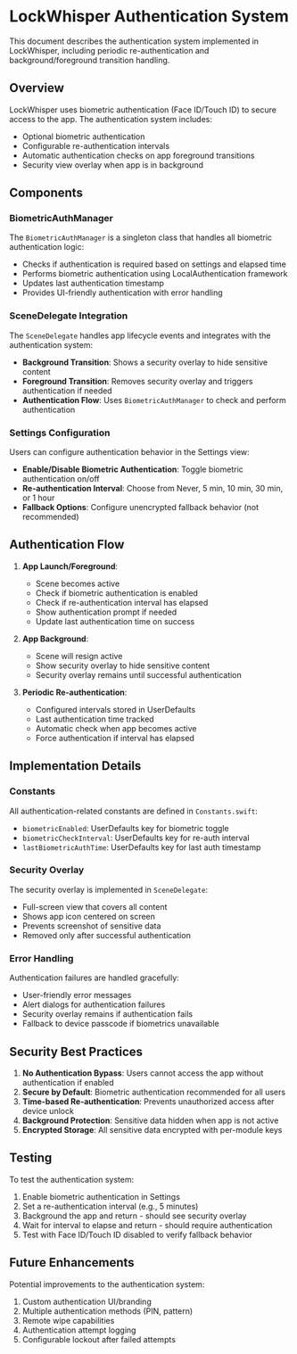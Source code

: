 # LockWhisper Authentication System

This document describes the authentication system implemented in LockWhisper, including periodic re-authentication and background/foreground transition handling.

## Overview

LockWhisper uses biometric authentication (Face ID/Touch ID) to secure access to the app. The authentication system includes:

- Optional biometric authentication
- Configurable re-authentication intervals
- Automatic authentication checks on app foreground transitions
- Security view overlay when app is in background

## Components

### BiometricAuthManager

The `BiometricAuthManager` is a singleton class that handles all biometric authentication logic:

- Checks if authentication is required based on settings and elapsed time
- Performs biometric authentication using LocalAuthentication framework
- Updates last authentication timestamp
- Provides UI-friendly authentication with error handling

### SceneDelegate Integration

The `SceneDelegate` handles app lifecycle events and integrates with the authentication system:

- **Background Transition**: Shows a security overlay to hide sensitive content
- **Foreground Transition**: Removes security overlay and triggers authentication if needed
- **Authentication Flow**: Uses `BiometricAuthManager` to check and perform authentication

### Settings Configuration

Users can configure authentication behavior in the Settings view:

- **Enable/Disable Biometric Authentication**: Toggle biometric authentication on/off
- **Re-authentication Interval**: Choose from Never, 5 min, 10 min, 30 min, or 1 hour
- **Fallback Options**: Configure unencrypted fallback behavior (not recommended)

## Authentication Flow

1. **App Launch/Foreground**:
   - Scene becomes active
   - Check if biometric authentication is enabled
   - Check if re-authentication interval has elapsed
   - Show authentication prompt if needed
   - Update last authentication time on success

2. **App Background**:
   - Scene will resign active
   - Show security overlay to hide sensitive content
   - Security overlay remains until successful authentication

3. **Periodic Re-authentication**:
   - Configured intervals stored in UserDefaults
   - Last authentication time tracked
   - Automatic check when app becomes active
   - Force authentication if interval has elapsed

## Implementation Details

### Constants

All authentication-related constants are defined in `Constants.swift`:
- `biometricEnabled`: UserDefaults key for biometric toggle
- `biometricCheckInterval`: UserDefaults key for re-auth interval
- `lastBiometricAuthTime`: UserDefaults key for last auth timestamp

### Security Overlay

The security overlay is implemented in `SceneDelegate`:
- Full-screen view that covers all content
- Shows app icon centered on screen
- Prevents screenshot of sensitive data
- Removed only after successful authentication

### Error Handling

Authentication failures are handled gracefully:
- User-friendly error messages
- Alert dialogs for authentication failures
- Security overlay remains if authentication fails
- Fallback to device passcode if biometrics unavailable

## Security Best Practices

1. **No Authentication Bypass**: Users cannot access the app without authentication if enabled
2. **Secure by Default**: Biometric authentication recommended for all users
3. **Time-based Re-authentication**: Prevents unauthorized access after device unlock
4. **Background Protection**: Sensitive data hidden when app is not active
5. **Encrypted Storage**: All sensitive data encrypted with per-module keys

## Testing

To test the authentication system:

1. Enable biometric authentication in Settings
2. Set a re-authentication interval (e.g., 5 minutes)
3. Background the app and return - should see security overlay
4. Wait for interval to elapse and return - should require authentication
5. Test with Face ID/Touch ID disabled to verify fallback behavior

## Future Enhancements

Potential improvements to the authentication system:

1. Custom authentication UI/branding
2. Multiple authentication methods (PIN, pattern)
3. Remote wipe capabilities
4. Authentication attempt logging
5. Configurable lockout after failed attempts